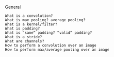 General

    What is a convolution?
    What is max pooling? average pooling?
    What is a kernel/filter?
    What is padding?
    What is “same” padding? “valid” padding?
    What is a stride?
    What are channels?
    How to perform a convolution over an image
    How to perform max/average pooling over an image
